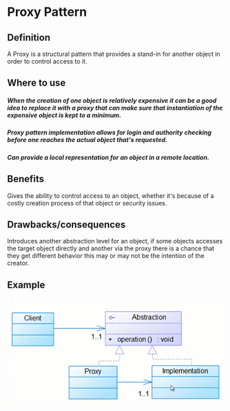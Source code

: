 # Proxy Pattern

## Definition
A Proxy is a structural pattern that provides a stand-in for another object in
order to control access to it.

## Where to use
##### When the creation of one object is relatively expensive it can be a good idea to replace it with a proxy that can make sure that instantiation of the expensive object is kept to a minimum.
##### Proxy pattern implementation allows for login and authority checking before one reaches the actual object that's requested.
##### Can provide a local representation for an object in a remote location.

## Benefits
Gives the ability to control access to an object, whether it's because of a
costly creation process of that object or security issues.

## Drawbacks/consequences
Introduces another abstraction level for an object, if some objects accesses
the target object directly and another via the proxy there is a chance that
they get different behavior this may or may not be the intention of the
creator.

## Example
![UML](../../images/proxy.png)
